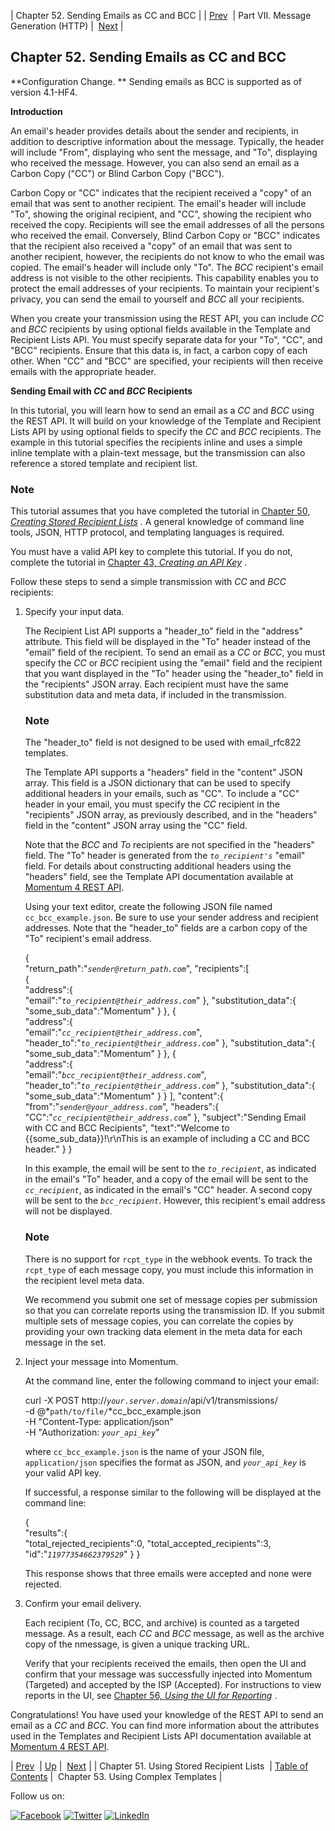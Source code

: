 | Chapter 52. Sending Emails as CC and BCC |
| [Prev](using_list.php)  | Part VII. Message Generation (HTTP) |  [Next](complex_template.php) |

## Chapter 52. Sending Emails as CC and BCC

**Configuration Change. ** Sending emails as BCC is supported as of version 4.1-HF4.

**Introduction**

An email's header provides details about the sender and recipients, in addition to descriptive information about the message. Typically, the header will include "From", displaying who sent the message, and "To", displaying who received the message. However, you can also send an email as a Carbon Copy ("CC") or Blind Carbon Copy ("BCC").

Carbon Copy or "CC" indicates that the recipient received a "copy" of an email that was sent to another recipient. The email's header will include "To", showing the original recipient, and "CC", showing the recipient who received the copy. Recipients will see the email addresses of all the persons who received the email. Conversely, Blind Carbon Copy or "BCC" indicates that the recipient also received a "copy" of an email that was sent to another recipient, however, the recipients do not know to who the email was copied. The email's header will include only "To". The *BCC* recipient's email address is not visible to the other recipients. This capability enables you to protect the email addresses of your recipients. To maintain your recipient's privacy, you can send the email to yourself and *BCC* all your recipients.

When you create your transmission using the REST API, you can include *CC* and *BCC* recipients by using optional fields available in the Template and Recipient Lists API. You must specify separate data for your "To", "CC", and "BCC" recipients. Ensure that this data is, in fact, a carbon copy of each other. When "CC" and "BCC" are specified, your recipients will then receive emails with the appropriate header.

**Sending Email with *CC* and *BCC* Recipients** 

In this tutorial, you will learn how to send an email as a *CC* and *BCC* using the REST API. It will build on your knowledge of the Template and Recipient Lists API by using optional fields to specify the *CC* and *BCC* recipients. The example in this tutorial specifies the recipients inline and uses a simple inline template with a plain-text message, but the transmission can also reference a stored template and recipient list.

### Note

This tutorial assumes that you have completed the tutorial in [Chapter 50, *Creating Stored Recipient Lists*](stored_list.php "Chapter 50. Creating Stored Recipient Lists") . A general knowledge of command line tools, JSON, HTTP protocol, and templating languages is required.

You must have a valid API key to complete this tutorial. If you do not, complete the tutorial in [Chapter 43, *Creating an API Key*](create_apikey.php "Chapter 43. Creating an API Key") .

Follow these steps to send a simple transmission with *CC* and *BCC* recipients:

1.  Specify your input data.

    The Recipient List API supports a "header_to" field in the "address" attribute. This field will be displayed in the "To" header instead of the "email" field of the recipient. To send an email as a *CC* or *BCC*, you must specify the *CC* or *BCC* recipient using the "email" field and the recipient that you want displayed in the "To" header using the "header_to" field in the "recipients" JSON array. Each recipient must have the same substitution data and meta data, if included in the transmission.

    ### Note

    The "header_to" field is not designed to be used with email_rfc822 templates.

    The Template API supports a "headers" field in the "content" JSON array. This field is a JSON dictionary that can be used to specify additional headers in your emails, such as "CC". To include a "CC" header in your email, you must specify the *CC* recipient in the "recipients" JSON array, as previously described, and in the "headers" field in the "content" JSON array using the "CC" field.

    Note that the *BCC* and *To* recipients are not specified in the "headers" field. The "To" header is generated from the *`to_recipient's`* "email" field. For details about constructing additional headers using the "headers" field, see the Template API documentation available at [Momentum 4 REST API](https://support.messagesystems.com/docs/web-rest/v1_index.html).

    Using your text editor, create the following JSON file named `cc_bcc_example.json`. Be sure to use your sender address and recipient addresses. Note that the "header_to" fields are a carbon copy of the "To" recipient's email address.

    {  
       "return_path":"*`sender@return_path.com`*",
       "recipients":[  
          {  
             "address":{  
                "email":"*`to_recipient@their_address.com`*"
             },
             "substitution_data":{  
                "some_sub_data":"Momentum"
             }
          },
          {  
             "address":{  
                "email":"*`cc_recipient@their_address.com`*",
                "header_to":"*`to_recipient@their_address.com`*"
             },
             "substitution_data":{  
                "some_sub_data":"Momentum"
             }
          },
          {  
             "address":{  
                "email":"*`bcc_recipient@their_address.com`*",
                "header_to":"*`to_recipient@their_address.com`*"
             },
             "substitution_data":{  
                "some_sub_data":"Momentum"
             }
          }
       ],
       "content":{  
          "from":"*`sender@your_address.com`*",
          "headers":{  
             "CC":"*`cc_recipient@their_address.com`*"
          },
          "subject":"Sending Email with CC and BCC Recipients",
          "text":"Welcome to {{some_sub_data}}!\r\nThis is an example of including a CC and BCC header."
       }
    }

    In this example, the email will be sent to the *`to_recipient`*, as indicated in the email's "To" header, and a copy of the email will be sent to the *`cc_recipient`*, as indicated in the email's "CC" header. A second copy will be sent to the *`bcc_recipient`*. However, this recipient's email address will not be displayed.

    ### Note

    There is no support for `rcpt_type` in the webhook events. To track the `rcpt_type` of each message copy, you must include this information in the recipient level meta data.

    We recommend you submit one set of message copies per submission so that you can correlate reports using the transmission ID. If you submit multiple sets of message copies, you can correlate the copies by providing your own tracking data element in the meta data for each message in the set.

2.  Inject your message into Momentum.

    At the command line, enter the following command to inject your email:

    curl -X POST http://*`your.server.domain`*/api/v1/transmissions/ \
    -d @*`path/to/file/`*cc_bcc_example.json \
    -H "Content-Type: application/json" \
    -H "Authorization: *`your_api_key`*"

    where `cc_bcc_example.json` is the name of your JSON file, `application/json` specifies the format as JSON, and *`your_api_key`* is your valid API key.

    If successful, a response similar to the following will be displayed at the command line:

    {  
       "results":{  
          "total_rejected_recipients":0,
          "total_accepted_recipients":3,
          "id":"*`11977354662379529`*"
       }
    }

    This response shows that three emails were accepted and none were rejected.

3.  Confirm your email delivery.

    Each recipient (To, CC, BCC, and archive) is counted as a targeted message. As a result, each *CC* and *BCC* message, as well as the archive copy of the nmessage, is given a unique tracking URL.

    Verify that your recipients received the emails, then open the UI and confirm that your message was successfully injected into Momentum (Targeted) and accepted by the ISP (Accepted). For instructions to view reports in the UI, see [Chapter 56, *Using the UI for Reporting*](reporting_ui.php "Chapter 56. Using the UI for Reporting") .

Congratulations! You have used your knowledge of the REST API to send an email as a *CC* and *BCC*. You can find more information about the attributes used in the Templates and Recipient Lists API documentation available at [Momentum 4 REST API](https://support.messagesystems.com/docs/web-rest/v1_index.html).

| [Prev](using_list.php)  | [Up](p.http_rest.php) |  [Next](complex_template.php) |
| Chapter 51. Using Stored Recipient Lists  | [Table of Contents](index.php) |  Chapter 53. Using Complex Templates |

Follow us on:

[![Facebook](https://support.messagesystems.com/images/icon-facebook.png)](http://www.facebook.com/messagesystems) [![Twitter](https://support.messagesystems.com/images/icon-twitter.png)](http://twitter.com/#!/MessageSystems) [![LinkedIn](https://support.messagesystems.com/images/icon-linkedin.png)](http://www.linkedin.com/company/message-systems)